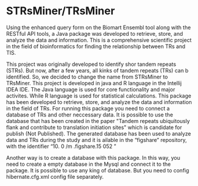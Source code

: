 # STRsMiner/TRsMiner
Using the enhanced query form on the Biomart Ensembl tool along with the RESTful API tools, a Java package was developed to retrieve, store, and analyze the data and information. This is a comprehensive scientific project in the field of bioinformatics for finding the relationship between TRs and TIS.




This project was originally developed to identify shor tandem repeats (STRs). But now, after a few years, all kinks of tandem repeats (TRs) can b identified.
So, we decided to change the name from STRsMiner to TRsMiner.
This project is developed in java and R language in the Intellij IDEA IDE.
The Java language is used for core functionality and major activites. While R language is used for statistical calculations.
This package has been developed to retrieve, store, and analyze the data and information in the field of TRs.
For running this package you need to connect a database of TRs and other neccessary data. 
It is possible to use the database that has been created in the paper "Tandem repeats ubiquitously flank and contribute to translation initiation sites" which is candidate for publish (Not Published). 
The generated database has been used to analyze data and TRs during the study and it is ailable in the “figshare” repository, with the identifier “10. 0 /m .figshare.15 052 ”

Another way is to create a database with this package. In this way, you need to create a empty database in the Mysql and connect it to the package.
It is possible to use any king of database. But you need to config hibernate.cfg.xml config file separately.




